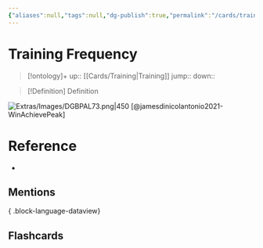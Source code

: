 ```yaml
---
{"aliases":null,"tags":null,"dg-publish":true,"permalink":"/cards/training-frequency/","dgPassFrontmatter":true}
---
```


# Training Frequency

> [!ontology]+
> up:: [[Cards/Training\|Training]]
> jump:: 
> down:: 

> [!Definition] Definition

![Extras/Images/DGBPAL73.png|450](/img/user/Extras/Images/DGBPAL73.png)
[@jamesdinicolantonio2021-WinAchievePeak]

# Reference

- 

## Mentions


{ .block-language-dataview}

## Flashcards